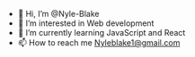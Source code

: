 - 👋 Hi, I’m @Nyle-Blake
- 👀 I’m interested in Web development
- 🌱 I’m currently learning JavaScript and React
- 📫 How to reach me Nyleblake1@gmail.com

<!---
Nyle-Blake/Nyle-Blake is a ✨ special ✨ repository because its `README.md` (this file) appears on your GitHub profile.
You can click the Preview link to take a look at your changes.
--->
